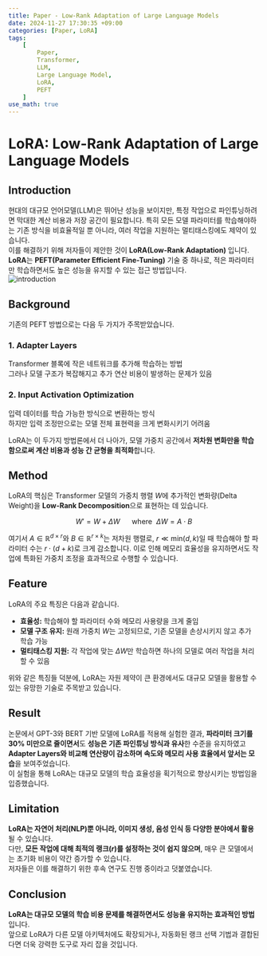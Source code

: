 ```yaml
---
title: Paper - Low-Rank Adaptation of Large Language Models
date: 2024-11-27 17:30:35 +09:00
categories: [Paper, LoRA]
tags: 
    [
        Paper,
        Transformer,
        LLM,
        Large Language Model,
        LoRA,
        PEFT
    ]
use_math: true
---
```


# LoRA: Low-Rank Adaptation of Large Language Models

## Introduction
현대의 대규모 언어모델(LLM)은 뛰어난 성능을 보이지만, 특정 작업으로 파인튜닝하려면
막대한 계산 비용과 저장 공간이 필요합니다. 특히 모든 모델 파라미터를 학습해야하는
기존 방식을 비효율적일 뿐 아니라, 여러 작업을 지원하는 멀티태스킹에도 제약이 있습니다.  
이를 해결하기 위해 저자들이 제안한 것이 **LoRA(Low-Rank Adaptation)** 입니다.  
**LoRA**는 **PEFT(Parameter Efficient Fine-Tuning)** 기술 중 하나로, 
적은 파라미터만 학습하면서도 높은 성능을 유지할 수 있는 접근 방법입니다.  
![introduction](https://github.com/user-attachments/assets/66618652-b4b2-4f53-a33e-1a52b74d9ff9)  

## Background
기존의 PEFT 방법으로는 다음 두 가지가 주목받았습니다.  

### 1. Adapter Layers  
Transformer 블록에 작은 네트워크를 추가해 학습하는 방법  
그러나 모델 구조가 복잡해지고 추가 연산 비용이 발생하는 문제가 있음

### 2. Input Activation Optimization  
입력 데이터를 학습 가능한 방식으로 변환하는 방식  
하지만 입력 조정만으로는 모델 전체 표현력을 크게 변화시키기 어려움

LoRA는 이 두가지 방법론에서 더 나아가, 모델 가중치 공간에서
**저차원 변화만을 학습함으로써 계산 비용과 성능 간 균형을 최적화**합니다.

## Method
LoRA의 핵심은 Transformer 모델의 가중치 행렬 $W$에 추가적인 변화량(Delta Weight)을
**Low-Rank Decomposition**으로 표현하는 데 있습니다.  
  
$$W' = W + \Delta W \ \ \ \ \ \ \text{where}\ \ \Delta W = A \cdot B$$  
  
여기서 $A \in \mathbb{R}^{d\times r}$와 $B \in \mathbb{R}^{r\times k}$는
저차원 행렬로, $r \ll \text{min}(d,k)$일 때 학습해야 할 파라미터 수는
$r \cdot (d+k)$로 크게 감소합니다. 이로 인해 메모리 효율성을 유지하면서도 작업에 특화된
가중치 조정을 효과적으로 수행할 수 있습니다.

## Feature
LoRA의 주요 특징은 다음과 같습니다.  
* **효율성:** 학습해야 할 파라미터 수와 메모리 사용량을 크게 줄임
* **모델 구조 유지:** 원래 가중치 $W$는 고정되므로, 기존 모델을 손상시키지 않고 추가 학습 가능
* **멀티태스킹 지원:** 각 작업에 맞는 $\Delta W$만 학습하면 하나의 모델로 여러 작업을 처리할 수 있음  

위와 같은 특징들 덕분에, LoRA는 자원 제약이 큰 환경에서도 대규모 모델을 활용할 수 있는
유망한 기술로 주목받고 있습니다.  

## Result
논문에서 GPT-3와 BERT 기반 모델에 LoRA를 적용해 실험한 결과,
**파라미터 크기를 30% 미만으로 줄이면서**도 **성능은 기존 파인튜닝 방식과 유사**한 수준을 유지하였고
**Adapter Layers와 비교해 연산량이 감소하며 속도와 메모리 사용 효율에서 앞서는 모습**을 보여주었습니다.  
이 실험을 통해 LoRA는 대규모 모델의 학습 효율성을 획기적으로 향상시키는 방법임을 입증했습니다.

## Limitation
**LoRA는 자연어 처리(NLP)뿐 아니라, 이미지 생성, 음성 인식 등 다양한 분야에서 활용**될 수 있습니다.  
다만, **모든 작업에 대해 최적의 랭크($r$)를 설정하는 것이 쉽지 않으며**, 
매우 큰 모델에서는 초기화 비용이 약간 증가할 수 있습니다.  
저자들은 이를 해결하기 위한 후속 연구도 진행 중이라고 덧붙였습니다.

## Conclusion
**LoRA는 대규모 모델의 학습 비용 문제를 해결하면서도 성능을 유지하는 효과적인 방법**입니다.  
앞으로 LoRA가 다른 모델 아키텍처에도 확장되거나, 자동화된 랭크 선택 기법과
결합된다면 더욱 강력한 도구로 자리 잡을 것입니다.